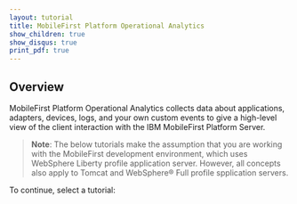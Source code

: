 ```yaml
---
layout: tutorial
title: MobileFirst Platform Operational Analytics
show_children: true
show_disqus: true
print_pdf: true
---
```

## Overview
MobileFirst Platform Operational Analytics collects data about applications, adapters, devices, logs, and your own custom events to give a high-level view of the client interaction with the IBM MobileFirst Platform Server.

> **Note**: The below tutorials make the assumption that you are working with the MobileFirst development environment, which uses WebSphere Liberty profile application server. However, all concepts also apply to Tomcat and WebSphere® Full profile spplication servers.

To continue, select a tutorial:
